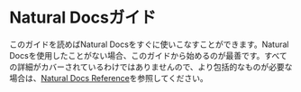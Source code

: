 # Natural Docsガイド

このガイドを読めばNatural Docsをすぐに使いこなすことができます。Natural Docsを使用したことがない場合、このガイドから始めるのが最善です。すべての詳細がカバーされているわけではありませんので、より包括的なものが必要な場合は、[Natural Docs Reference](https://www.naturaldocs.org/reference)を参照してください。